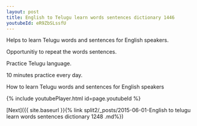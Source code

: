 ```yaml
---
layout: post
title: English to Telugu learn words sentences dictionary 1446 
youtubeId: eR9ZbSLssfU
---
```

 
 
Helps to learn Telugu words and sentences for English speakers.

Opportunitiy to repeat the words sentences. 

Practice Telugu language. 
 
10 minutes practice every day. 
 
How to learn Telugu words and sentences for English speakers 
 
{% include youtubePlayer.html id=page.youtubeId %}
 
 
[Next]({{ site.baseurl }}{% link  split2/_posts/2015-06-01-English to telugu learn words sentences dictionary 1248 .md%})
 
